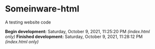 # Someinware-html
A testing website code

**Begin development:** Saturday, October 9, 2021, 11:25:20 PM _(index.html only)_
**Finished development:** Saturday, October 9, 2021, 11:28:12 PM _(index.html only)_
